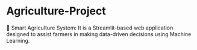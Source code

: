 # Agriculture-Project
🌿 Smart Agriculture System: It is a Streamlit-based web application designed to assist farmers in making data-driven decisions using Machine Learning.
